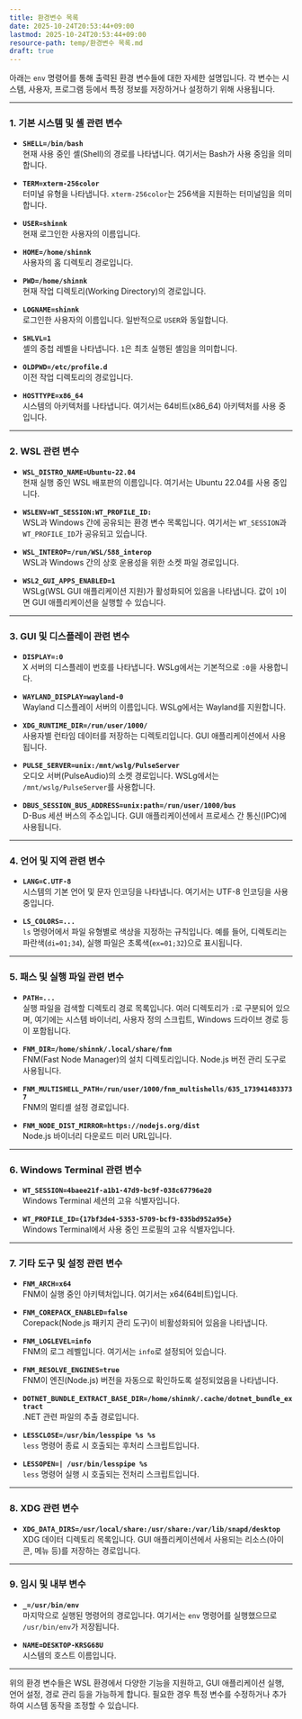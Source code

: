 ```yaml
---
title: 환경변수 목록
date: 2025-10-24T20:53:44+09:00
lastmod: 2025-10-24T20:53:44+09:00
resource-path: temp/환경변수 목록.md
draft: true
---
```

아래는 `env` 명령어를 통해 출력된 환경 변수들에 대한 자세한 설명입니다. 각 변수는 시스템, 사용자, 프로그램 등에서 특정 정보를 저장하거나 설정하기 위해 사용됩니다.

---

### **1. 기본 시스템 및 셸 관련 변수**
- **`SHELL=/bin/bash`**  
  현재 사용 중인 셸(Shell)의 경로를 나타냅니다. 여기서는 Bash가 사용 중임을 의미합니다.

- **`TERM=xterm-256color`**  
  터미널 유형을 나타냅니다. `xterm-256color`는 256색을 지원하는 터미널임을 의미합니다.

- **`USER=shinnk`**  
  현재 로그인한 사용자의 이름입니다.

- **`HOME=/home/shinnk`**  
  사용자의 홈 디렉토리 경로입니다.

- **`PWD=/home/shinnk`**  
  현재 작업 디렉토리(Working Directory)의 경로입니다.

- **`LOGNAME=shinnk`**  
  로그인한 사용자의 이름입니다. 일반적으로 `USER`와 동일합니다.

- **`SHLVL=1`**  
  셸의 중첩 레벨을 나타냅니다. `1`은 최초 실행된 셸임을 의미합니다.

- **`OLDPWD=/etc/profile.d`**  
  이전 작업 디렉토리의 경로입니다.

- **`HOSTTYPE=x86_64`**  
  시스템의 아키텍처를 나타냅니다. 여기서는 64비트(x86_64) 아키텍처를 사용 중입니다.

---

### **2. WSL 관련 변수**
- **`WSL_DISTRO_NAME=Ubuntu-22.04`**  
  현재 실행 중인 WSL 배포판의 이름입니다. 여기서는 Ubuntu 22.04를 사용 중입니다.

- **`WSLENV=WT_SESSION:WT_PROFILE_ID:`**  
  WSL과 Windows 간에 공유되는 환경 변수 목록입니다. 여기서는 `WT_SESSION`과 `WT_PROFILE_ID`가 공유되고 있습니다.

- **`WSL_INTEROP=/run/WSL/588_interop`**  
  WSL과 Windows 간의 상호 운용성을 위한 소켓 파일 경로입니다.

- **`WSL2_GUI_APPS_ENABLED=1`**  
  WSLg(WSL GUI 애플리케이션 지원)가 활성화되어 있음을 나타냅니다. 값이 `1`이면 GUI 애플리케이션을 실행할 수 있습니다.

---

### **3. GUI 및 디스플레이 관련 변수**
- **`DISPLAY=:0`**  
  X 서버의 디스플레이 번호를 나타냅니다. WSLg에서는 기본적으로 `:0`을 사용합니다.

- **`WAYLAND_DISPLAY=wayland-0`**  
  Wayland 디스플레이 서버의 이름입니다. WSLg에서는 Wayland를 지원합니다.

- **`XDG_RUNTIME_DIR=/run/user/1000/`**  
  사용자별 런타임 데이터를 저장하는 디렉토리입니다. GUI 애플리케이션에서 사용됩니다.

- **`PULSE_SERVER=unix:/mnt/wslg/PulseServer`**  
  오디오 서버(PulseAudio)의 소켓 경로입니다. WSLg에서는 `/mnt/wslg/PulseServer`를 사용합니다.

- **`DBUS_SESSION_BUS_ADDRESS=unix:path=/run/user/1000/bus`**  
  D-Bus 세션 버스의 주소입니다. GUI 애플리케이션에서 프로세스 간 통신(IPC)에 사용됩니다.

---

### **4. 언어 및 지역 관련 변수**
- **`LANG=C.UTF-8`**  
  시스템의 기본 언어 및 문자 인코딩을 나타냅니다. 여기서는 UTF-8 인코딩을 사용 중입니다.

- **`LS_COLORS=...`**  
  `ls` 명령어에서 파일 유형별로 색상을 지정하는 규칙입니다. 예를 들어, 디렉토리는 파란색(`di=01;34`), 실행 파일은 초록색(`ex=01;32`)으로 표시됩니다.

---

### **5. 패스 및 실행 파일 관련 변수**
- **`PATH=...`**  
  실행 파일을 검색할 디렉토리 경로 목록입니다. 여러 디렉토리가 `:`로 구분되어 있으며, 여기에는 시스템 바이너리, 사용자 정의 스크립트, Windows 드라이브 경로 등이 포함됩니다.

- **`FNM_DIR=/home/shinnk/.local/share/fnm`**  
  FNM(Fast Node Manager)의 설치 디렉토리입니다. Node.js 버전 관리 도구로 사용됩니다.

- **`FNM_MULTISHELL_PATH=/run/user/1000/fnm_multishells/635_1739414833737`**  
  FNM의 멀티셸 설정 경로입니다.

- **`FNM_NODE_DIST_MIRROR=https://nodejs.org/dist`**  
  Node.js 바이너리 다운로드 미러 URL입니다.

---

### **6. Windows Terminal 관련 변수**
- **`WT_SESSION=4baee21f-a1b1-47d9-bc9f-038c67796e20`**  
  Windows Terminal 세션의 고유 식별자입니다.

- **`WT_PROFILE_ID={17bf3de4-5353-5709-bcf9-835bd952a95e}`**  
  Windows Terminal에서 사용 중인 프로필의 고유 식별자입니다.

---

### **7. 기타 도구 및 설정 관련 변수**
- **`FNM_ARCH=x64`**  
  FNM이 실행 중인 아키텍처입니다. 여기서는 x64(64비트)입니다.

- **`FNM_COREPACK_ENABLED=false`**  
  Corepack(Node.js 패키지 관리 도구)이 비활성화되어 있음을 나타냅니다.

- **`FNM_LOGLEVEL=info`**  
  FNM의 로그 레벨입니다. 여기서는 `info`로 설정되어 있습니다.

- **`FNM_RESOLVE_ENGINES=true`**  
  FNM이 엔진(Node.js) 버전을 자동으로 확인하도록 설정되었음을 나타냅니다.

- **`DOTNET_BUNDLE_EXTRACT_BASE_DIR=/home/shinnk/.cache/dotnet_bundle_extract`**  
  .NET 관련 파일의 추출 경로입니다.

- **`LESSCLOSE=/usr/bin/lesspipe %s %s`**  
  `less` 명령어 종료 시 호출되는 후처리 스크립트입니다.

- **`LESSOPEN=| /usr/bin/lesspipe %s`**  
  `less` 명령어 실행 시 호출되는 전처리 스크립트입니다.

---

### **8. XDG 관련 변수**
- **`XDG_DATA_DIRS=/usr/local/share:/usr/share:/var/lib/snapd/desktop`**  
  XDG 데이터 디렉토리 목록입니다. GUI 애플리케이션에서 사용되는 리소스(아이콘, 메뉴 등)를 저장하는 경로입니다.

---

### **9. 임시 및 내부 변수**
- **`_=/usr/bin/env`**  
  마지막으로 실행된 명령어의 경로입니다. 여기서는 `env` 명령어를 실행했으므로 `/usr/bin/env`가 저장됩니다.

- **`NAME=DESKTOP-KRSG68U`**  
  시스템의 호스트 이름입니다.

---

위의 환경 변수들은 WSL 환경에서 다양한 기능을 지원하고, GUI 애플리케이션 실행, 언어 설정, 경로 관리 등을 가능하게 합니다. 필요한 경우 특정 변수를 수정하거나 추가하여 시스템 동작을 조정할 수 있습니다.